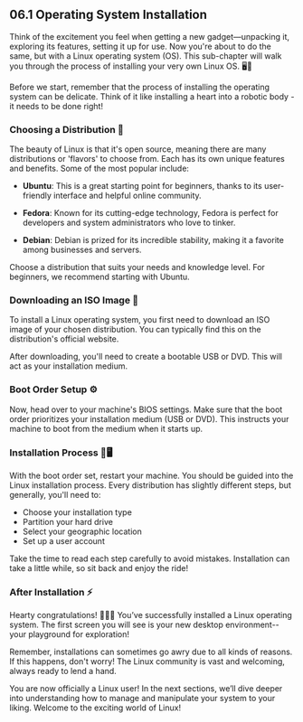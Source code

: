 ## 06.1 Operating System Installation

Think of the excitement you feel when getting a new gadget—unpacking it, exploring its features, setting it up for use. Now you're about to do the same, but with a Linux operating system (OS). This sub-chapter will walk you through the process of installing your very own Linux OS. 🖥️🚀

Before we start, remember that the process of installing the operating system can be delicate. Think of it like installing a heart into a robotic body - it needs to be done right!

### Choosing a Distribution 🔖

The beauty of Linux is that it's open source, meaning there are many distributions or 'flavors' to choose from. Each has its own unique features and benefits. Some of the most popular include:

- **Ubuntu**: This is a great starting point for beginners, thanks to its user-friendly interface and helpful online community.

- **Fedora**: Known for its cutting-edge technology, Fedora is perfect for developers and system administrators who love to tinker.

- **Debian**: Debian is prized for its incredible stability, making it a favorite among businesses and servers.

Choose a distribution that suits your needs and knowledge level. For beginners, we recommend starting with Ubuntu.

### Downloading an ISO Image 💾

To install a Linux operating system, you first need to download an ISO image of your chosen distribution. You can typically find this on the distribution's official website. 

After downloading, you'll need to create a bootable USB or DVD. This will act as your installation medium.

### Boot Order Setup ⚙️

Now, head over to your machine's BIOS settings. Make sure that the boot order prioritizes your installation medium (USB or DVD). This instructs your machine to boot from the medium when it starts up.

### Installation Process 💾🖥️

With the boot order set, restart your machine. You should be guided into the Linux installation process. Every distribution has slightly different steps, but generally, you'll need to:

- Choose your installation type
- Partition your hard drive
- Select your geographic location
- Set up a user account

Take the time to read each step carefully to avoid mistakes. Installation can take a little while, so sit back and enjoy the ride!

### After Installation ⚡

Hearty congratulations! 🎉🎉🎉 You’ve successfully installed a Linux operating system. The first screen you will see is your new desktop environment-- your playground for exploration!

Remember, installations can sometimes go awry due to all kinds of reasons. If this happens, don't worry! The Linux community is vast and welcoming, always ready to lend a hand.

You are now officially a Linux user! In the next sections, we’ll dive deeper into understanding how to manage and manipulate your system to your liking. Welcome to the exciting world of Linux!